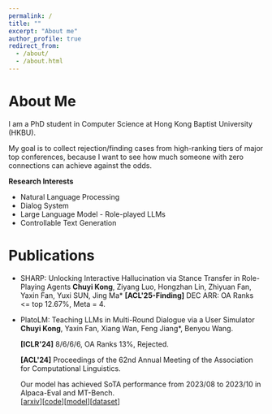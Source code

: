 ```yaml
---
permalink: /
title: ""
excerpt: "About me"
author_profile: true
redirect_from: 
  - /about/
  - /about.html
---
```


About Me
======
I am a PhD student in Computer Science at Hong Kong Baptist University (HKBU).

My goal is to collect rejection/finding cases from high-ranking tiers of major top conferences,
because I want to see how much someone with zero connections can achieve against the odds.

**Research Interests**
- Natural Language Processing
- Dialog System
- Large Language Model - Role-played LLMs
- Controllable Text Generation

Publications
======
+ SHARP: Unlocking Interactive Hallucination via Stance Transfer in Role-Playing Agents 
  **Chuyi Kong**, Ziyang Luo, Hongzhan Lin, Zhiyuan Fan, Yaxin Fan, Yuxi SUN, Jing Ma*
  **[ACL'25-Finding]**
  DEC ARR: OA Ranks <= top 12.67%, Meta = 4.  


+ PlatoLM: Teaching LLMs in Multi-Round Dialogue via a User Simulator  
  **Chuyi Kong**, Yaxin Fan, Xiang Wan, Feng Jiang*, Benyou Wang.
  
  **[ICLR'24]** 8/6/6/6, OA Ranks 13%, Rejected.
  
  **[ACL'24]** Proceedings of the 62nd Annual Meeting of the Association for Computational Linguistics.
  
  Our model has achieved SoTA performance from 2023/08 to 2023/10 in Alpaca-Eval and MT-Bench.  
  [[arxiv](https://arxiv.org/abs/2308.11534v5)][[code](https://github.com/FreedomIntelligence/PlatoLM)][[model](https://huggingface.co/FreedomIntelligence/PlatoLM-7B)][[dataset](https://huggingface.co/datasets/FreedomIntelligence/SocraticChat)]
